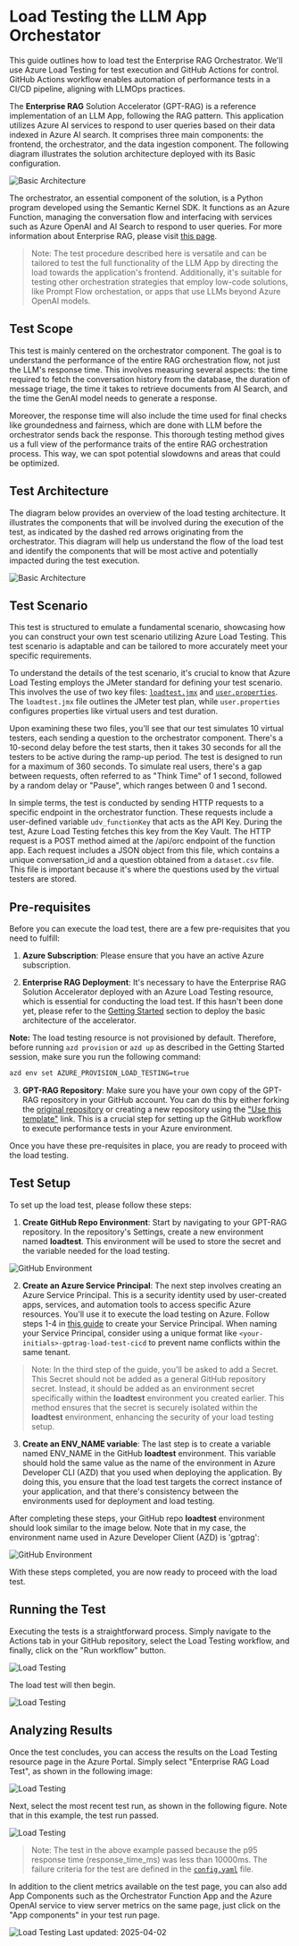 # Load Testing the LLM App Orchestator

This guide outlines how to load test the Enterprise RAG Orchestrator. We'll use Azure Load Testing for test execution and GitHub Actions for control. GitHub Actions workflow enables automation of performance tests in a CI/CD pipeline, aligning with LLMOps practices.

The **Enterprise RAG** Solution Accelerator (GPT-RAG) is a reference implementation of an LLM App, following the RAG pattern. This application utilizes Azure AI services to respond to user queries based on their data indexed in Azure AI search. It comprises three main components: the frontend, the orchestrator, and the data ingestion component. The following diagram illustrates the solution architecture deployed with its Basic configuration.

![Basic Architecture](../media/perftest-GPT-RAG-Basic.png)

The orchestrator, an essential component of the solution, is a Python program developed using the Semantic Kernel SDK. It functions as an Azure Function, managing the conversation flow and interfacing with services such as Azure OpenAI and AI Search to respond to user queries. For more information about Enterprise RAG, please visit [this page](https://aka.ms/gpt-rag).

> Note: The test procedure described here is versatile and can be tailored to test the full functionality of the LLM App by directing the load towards the application's frontend. Additionally, it's suitable for testing other orchestration strategies that employ low-code solutions, like Prompt Flow orchestation, or apps that use LLMs beyond Azure OpenAI models.

## Test Scope

This test is mainly centered on the orchestrator component. The goal is to understand the performance of the entire RAG orchestration flow, not just the LLM's response time. This involves measuring several aspects: the time required to fetch the conversation history from the database, the duration of message triage, the time it takes to retrieve documents from AI Search, and the time the GenAI model needs to generate a response. 

Moreover, the response time will also include the time used for final checks like groundedness and fairness, which are done with LLM before the orchestrator sends back the response. This thorough testing method gives us a full view of the performance traits of the entire RAG orchestration process. This way, we can spot potential slowdowns and areas that could be optimized.

## Test Architecture

The diagram below provides an overview of the load testing architecture. It illustrates the components that will be involved during the execution of the test, as indicated by the dashed red arrows originating from the orchestrator. This diagram will help us understand the flow of the load test and identify the components that will be most active and potentially impacted during the test execution.

![Basic Architecture](../media/perftest-architecture.png)

## Test Scenario

This test is structured to emulate a fundamental scenario, showcasing how you can construct your own test scenario utilizing Azure Load Testing. This test scenario is adaptable and can be tailored to more accurately meet your specific requirements.

To understand the details of the test scenario, it's crucial to know that Azure Load Testing employs the JMeter standard for defining your test scenario. This involves the use of two key files: [`loadtest.jmx`](../loadtest/loadtest.jmx) and [`user.properties`](../loadtest/user.properties). The `loadtest.jmx` file outlines the JMeter test plan, while `user.properties` configures properties like virtual users and test duration.

Upon examining these two files, you'll see that our test simulates 10 virtual testers, each sending a question to the orchestrator component. There's a 10-second delay before the test starts, then it takes 30 seconds for all the testers to be active during the ramp-up period. The test is designed to run for a maximum of 360 seconds. To simulate real users, there's a gap between requests, often referred to as "Think Time" of 1 second, followed by a random delay or "Pause", which ranges between 0 and 1 second.

In simple terms, the test is conducted by sending HTTP requests to a specific endpoint in the orchestrator function. These requests include a user-defined variable `udv_functionKey` that acts as the API Key. During the test, Azure Load Testing fetches this key from the Key Vault. The HTTP request is a POST method aimed at the /api/orc endpoint of the function app. Each request includes a JSON object from this file, which contains a unique conversation_id and a question obtained from a `dataset.csv` file. This file is important because it's where the questions used by the virtual testers are stored.

## Pre-requisites

Before you can execute the load test, there are a few pre-requisites that you need to fulfill:

1. **Azure Subscription**: Please ensure that you have an active Azure subscription.

2. **Enterprise RAG Deployment**: It's necessary to have the Enterprise RAG Solution Accelerator deployed with an Azure Load Testing resource, which is essential for conducting the load test. If this hasn't been done yet, please refer to the [Getting Started](../README.md#getting-started) section to deploy the basic architecture of the accelerator.

**Note:** The load testing resource is not provisioned by default. Therefore, before running `azd provision` or `azd up` as described in the Getting Started session, make sure you run the following command:

```sh
azd env set AZURE_PROVISION_LOAD_TESTING=true
```

3. **GPT-RAG Repository**: Make sure you have your own copy of the GPT-RAG repository in your GitHub account. You can do this by either forking the [original repository](https://aka.ms/gpt-rag) or creating a new repository using the ["Use this template"](https://github.com/new?template_name=GPT-RAG&template_owner=Azure) link. This is a crucial step for setting up the GitHub workflow to execute performance tests in your Azure environment.

Once you have these pre-requisites in place, you are ready to proceed with the load testing.

## Test Setup

To set up the load test, please follow these steps:

1. **Create GitHub Repo Environment**: Start by navigating to your GPT-RAG repository. In the repository's Settings, create a new environment named **loadtest**. This environment will be used to store the secret and the variable needed for the load testing.

![GitHub Environment](../media/perftest-github-environment.png)

2. **Create an Azure Service Principal**: The next step involves creating an Azure Service Principal. This is a security identity used by user-created apps, services, and automation tools to access specific Azure resources. You'll use it to execute the load testing on Azure. Follow steps 1-4 in [this guide](https://github.com/marketplace/actions/azure-load-testing#azure-service-principal-for-rbac) to create your Service Principal. When naming your Service Principal, consider using a unique format like `<your-initials>-gptrag-load-test-cicd` to prevent name conflicts within the same tenant.

> Note: In the third step of the guide, you'll be asked to add a Secret. This Secret should not be added as a general GitHub repository secret. Instead, it should be added as an environment secret specifically within the **loadtest** environment you created earlier. This method ensures that the secret is securely isolated within the **loadtest** environment, enhancing the security of your load testing setup.

3. **Create an ENV_NAME variable**: The last step is to create a variable named ENV_NAME in the GitHub **loadtest** environment. This variable should hold the same value as the name of the environment in Azure Developer CLI (AZD) that you used when deploying the application. By doing this, you ensure that the load test targets the correct instance of your application, and that there's consistency between the environments used for deployment and load testing.

After completing these steps, your GitHub repo **loadtest** environment should look similar to the image below. Note that in my case, the environment name used in Azure Developer Client (AZD) is 'gptrag':

![GitHub Environment](../media/perftest-github-var-secrets.png)

With these steps completed, you are now ready to proceed with the load test.

## Running the Test

Executing the tests is a straightforward process. Simply navigate to the Actions tab in your GitHub repository, select the Load Testing workflow, and finally, click on the "Run workflow" button.

![Load Testing](../media/perftest-starting.png)

The load test will then begin.

![Load Testing](../media/perftest-running.png)

## Analyzing Results

Once the test concludes, you can access the results on the Load Testing resource page in the Azure Portal. Simply select "Enterprise RAG Load Test", as shown in the following image:

![Load Testing](../media/perftest-portal.png)

Next, select the most recent test run, as shown in the following figure. Note that in this example, the test run passed.

![Load Testing](../media/perftest-analysis.png)

> Note: The test in the above example passed because the p95 response time (response_time_ms) was less than 10000ms. The failure criteria for the test are defined in the [`config.yaml`](../loadtest/config.yaml) file.

In addition to the client metrics available on the test page, you can also add App Components such as the Orchestrator Function App and the Azure OpenAI service to view server metrics on the same page, just click on the "App components" in your test run page.

![Load Testing](../media/perftest-app-component.png)
Last updated: 2025-04-02
